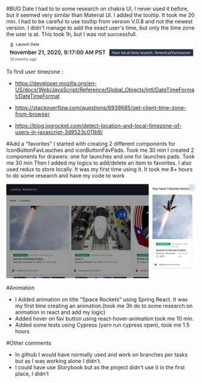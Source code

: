#BUG Date
I had to to some research on chakra UI, I never used it before, but it seemed very similar than Material UI. I added the tooltip. It took me 20 min. I had to be careful to use tooltip from version V.0.8 and not the newest version.
I didn't manage to add the exact user's time, but only the time zone the user is at. This took 1h, but I was not successfull. 
![](Tooltip.png)


To find user timezone : 
- https://developer.mozilla.org/en-US/docs/Web/JavaScript/Reference/Global_Objects/Intl/DateTimeFormat/DateTimeFormat

- https://stackoverflow.com/questions/6939685/get-client-time-zone-from-browser

- https://blog.logrocket.com/detect-location-and-local-timezone-of-users-in-javascript-3d9523c011b9/

#Add a "favorites"
I started with creating 2 different components for IconButtonFavLauches and iconButtonFavPads. Took me 30 min
I created 2 components for drawers: one for launches and one for launches pads. Took me 30 min
Then I added my logics to add/delete an item to favorites. I also used redux to store locally. It was my first time using it. It took me 8+ hours to do some research and have my code to work

![](Fav.png)


#Animation
- I Added animation on title "Space Rockets" using Spring React. It was my first time creating an animation.(took me 3h do to some research on animation in react and add my logic)
- Added hover on fav button using react-hover-animation took me 10 min.
- Added some tests using Cypress (yarn run cypress open), took me 1.5 hours


#Other comments
- In github I would have normally used and work on branches per tasks but as I was working alone I didn't.
- I could have use Storybook but as the project didn't use it in the first place, I didn't
